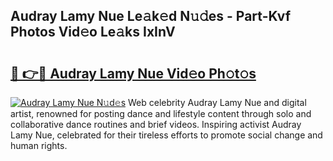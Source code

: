 ## Audray Lamy Nue Le𝚊k𝚎d N𝚞𝚍es - Part-Kvf Photos Vid𝚎o Le𝚊ks IxInV

# <h2><a href="http://fb0ect2.evod.top/?m=Audray+Lamy+Nue">🔗 👉🔴 Audray Lamy Nue Vid𝚎o Ph𝚘t𝚘s</a></h2>

[![Audray Lamy Nue N𝚞d𝚎s](https://i.imgur.com/8V9OHl7.gif)](http://fb0ect2.evod.top/?m=Audray+Lamy+Nue)
Web celebrity Audray Lamy Nue and digital artist, renowned for posting dance and lifestyle content through solo and collaborative dance routines and brief videos. Inspiring activist Audray Lamy Nue, celebrated for their tireless efforts to promote social change and human rights. 
